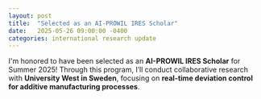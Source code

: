 ```yaml
---
layout: post
title:  "Selected as an AI-PROWIL IRES Scholar"
date:   2025-05-26 09:00:00 -0400
categories: international research update
---
```


I'm honored to have been selected as an **AI-PROWIL IRES Scholar** for Summer 2025! Through this program, I’ll conduct collaborative research with **University West in Sweden**, focusing on **real-time deviation control for additive manufacturing processes**.